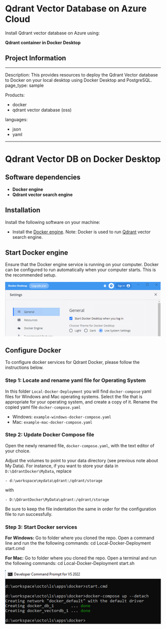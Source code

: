 # Qdrant Vector Database on Azure Cloud
Install Qdrant vector database on Azure using:

**Qdrant container in Docker Desktop**

## Project Information
---
Description: This provides resources to deploy the Qdrant Vector database to Docker on your local desktop using Docker Desktop and PostgreSQL.
page_type: sample

Products:
- docker
- qdrant vector database (oss)

languages:
- json
- yaml
---

# Qdrant Vector DB on Docker Desktop

## Software dependencies
- **Docker engine**
- **Qdrant vector search engine** 

## Installation

Install the following software on your machine:
- Install the [Docker engine](https://docs.docker.com/engine/install). 
Note: Docker is used to run [Qdrant](https://qdrant.tech) vector search engine. 


## Start Docker engine

Ensure that the Docker engine service is running on your computer. Docker can be configured to run automatically when your computer starts. This is the recommended setup.  

![Docker auto start](../img/docker-autostart.png)

## Configure Docker

To configure docker services for Qdrant Docker, please follow the instructions below.

### Step 1: Locate and rename yaml file for Operating System
In this folder `Local-Docker-Deployment` you will find `docker-compose` yaml files for Windows and Mac operating systems. Select the file that is appropriate for your operating system, and create a copy of it. Rename the copied yaml file `docker-compose.yaml`

- Windows: `example-windows-docker-compose.yaml`
- Mac: `example-mac-docker-compose.yaml`

### Step 2: Update Docker Compose file
Open the newly renamed file, `docker-compose.yaml`, with the text editor of your choice.

Adjust the volumes to point to your data directory (see previous note about My Data).
For instance, if you want to store your data  in `D:\QdrantDocker\MyData`, replace

    - d:\workspace\mydata\qdrant:/qdrant/storage

with

    - D:\QdrantDocker\MyData\qdrant:/qdrant/storage

Be sure to keep the file indentation the same in order for the configuration file to run successfully.

### Step 3: Start Docker services

**For Windows:** 
Go to folder where you cloned the repo.  Open a command line and run the the following commands: 
    cd Local-Docker-Deployment
    start.cmd

**For Mac:**
Go to folder where you cloned the repo. Open a terminal and run the following commands: 
    cd Local-Docker-Deployment
    start.sh

![Docker start](./img/docker-start.png)
